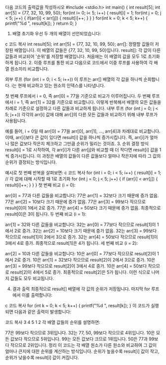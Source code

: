 다음 코드의 출력값을 작성하시오
#include <stdio.h>
int main() {
 int result[5];
 int arr[5] = {77, 32, 10, 99, 50};
 for(int i= 0; i< 5; i++) {
 result[i] = 1;
 for(int j = 0; j < 5; j++) {
 if(arr[i] < arr[j]) {
 result[i]++;
 }
 }
 }
 for(int k = 0; k < 5; k++) {
 printf("%d ", result[k]);
 }
 return 0;
}

1. 배열 초기화
우선 두 개의 배열이 선언되었습니다:

c
코드 복사
int result[5];
int arr[5] = {77, 32, 10, 99, 50};
arr[]: 정렬할 값들이 저장된 배열입니다. 이 배열의 값들은 {77, 32, 10, 99, 50}입니다.
result[]: 각 값이 다른 값들과 비교되어 '순위'를 저장할 배열입니다. 처음에는 이 배열의 값을 모두 1로 초기화하게 됩니다.
2. 이중 루프를 통한 비교
다음으로 코드에서 이중 루프를 사용하여 각 배열 원소끼리 비교합니다.

외부 루프 (for (int i = 0; i < 5; i++))
이 루프는 arr[] 배열의 각 값을 하나씩 순회합니다. i는 현재 비교하고 있는 원소의 인덱스를 나타냅니다.

첫 번째 루프에서 i = 0, 즉 arr[0] = 77을 기준으로 비교가 이루어집니다.
두 번째 루프에서 i = 1, 즉 arr[1] = 32를 기준으로 비교합니다.
이렇게 반복해서 배열의 모든 값들을 차례로 기준으로 설정하고 다른 값들과 비교하게 됩니다.
내부 루프 (for (int j = 0; j < 5; j++))
각각의 arr[i] 값에 대해 arr[]의 다른 모든 값들과 비교하기 위해 내부 루프가 사용됩니다.

예를 들어, i = 0일 때 arr[0] = 77을 arr[0], arr[1], ..., arr[4]과 차례대로 비교합니다.
이때, arr[i]보다 큰 값이 있다면 result[i] 값을 하나씩 증가시킵니다. 즉, arr[i]가 얼마나 많은 값보다 작은지 체크하고 그만큼 순위가 밀리는 것이죠.
3. 순위 결정 방식
result[i] = 1로 시작하여, 각 arr[i]가 다른 arr[j]와 비교할 때 더 작다면 result[i] 값을 1씩 증가시킵니다. 이 과정은 배열의 값들이 다른 값들보다 얼마나 작은지에 따라 그 값의 순위가 결정되는 방식입니다.

예시로 첫 번째 반복을 살펴보면:
c
코드 복사
for (int i = 0; i < 5; i++) {
    result[i] = 1; // 각 값에 대해 시작할 때 1로 초기화
    for (int j = 0; j < 5; j++) {
        if (arr[i] < arr[j]) {
            result[i]++;
        }
    }
}
첫 번째 비교 (i = 0):

arr[0] = 77과 다른 값들을 비교합니다:
77은 arr[1] = 32보다 크기 때문에 증가 없음.
77은 arr[2] = 10보다 크기 때문에 증가 없음.
77은 arr[3] = 99보다 작으므로 result[0]이 1에서 2로 증가.
77은 arr[4] = 50보다 크기 때문에 증가 없음.
최종적으로 result[0]은 3이 됩니다.
두 번째 비교 (i = 1):

arr[1] = 32와 다른 값들을 비교합니다:
32는 arr[0] = 77보다 작으므로 result[1]이 1에서 2로 증가.
32는 arr[2] = 10보다 크기 때문에 증가 없음.
32는 arr[3] = 99보다 작으므로 result[1]이 2에서 3으로 증가.
32는 arr[4] = 50보다 작으므로 result[1]이 3에서 4로 증가.
최종적으로 result[1]은 4가 됩니다.
세 번째 비교 (i = 2):

arr[2] = 10과 다른 값들을 비교합니다:
10은 arr[0] = 77보다 작으므로 result[2]이 1에서 2로 증가.
10은 arr[1] = 32보다 작으므로 result[2]이 2에서 3으로 증가.
10은 arr[3] = 99보다 작으므로 result[2]이 3에서 4로 증가.
10은 arr[4] = 50보다 작으므로 result[2]이 4에서 5로 증가.
최종적으로 result[2]은 5가 됩니다.
이런 식으로 나머지 값들도 모두 비교됩니다.

4. 결과 출력
최종적으로 result[] 배열에 각 값의 순위가 저장됩니다. 마지막 for 루프에서 이를 출력합니다:

c
코드 복사
for (int k = 0; k < 5; k++) {
    printf("%d ", result[k]);
}
이 코드가 실행되면 다음과 같은 출력이 발생합니다:

코드 복사
3 4 5 1 2
각 배열 값들의 순위를 설명하면:

77은 99보다 작으므로 3위입니다.
32는 77, 50, 99보다 작으므로 4위입니다.
10은 모든 값보다 작으므로 5위입니다.
99는 모든 값보다 크므로 1위입니다.
50은 77과 99보다 작으므로 2위입니다.
정리
이 코드는 각 배열 원소가 다른 원소와 비교하여 그 값이 얼마나 큰지에 대한 순위를 계산하는 방식입니다. 순위가 높을수록 result[i] 값이 작고, 순위가 낮을수록 result[i] 값이 커집니다.
